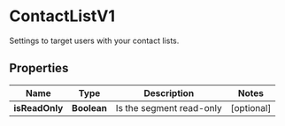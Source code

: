 

# ContactListV1

Settings to target users with your contact lists.

## Properties

| Name | Type | Description | Notes |
|------------ | ------------- | ------------- | -------------|
|**isReadOnly** | **Boolean** | Is the segment read-only |  [optional] |



